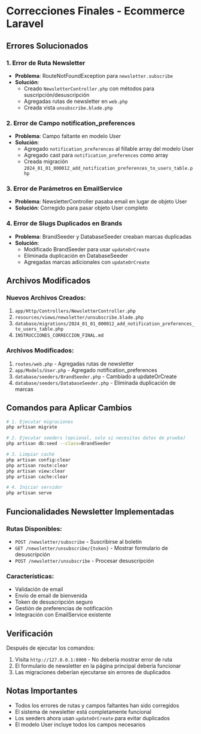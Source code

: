 # Correcciones Finales - Ecommerce Laravel

## Errores Solucionados

### 1. Error de Ruta Newsletter
- **Problema**: RouteNotFoundException para `newsletter.subscribe`
- **Solución**: 
  - Creado `NewsletterController.php` con métodos para suscripción/desuscripción
  - Agregadas rutas de newsletter en `web.php`
  - Creada vista `unsubscribe.blade.php`

### 2. Error de Campo notification_preferences
- **Problema**: Campo faltante en modelo User
- **Solución**:
  - Agregado `notification_preferences` al fillable array del modelo User
  - Agregado cast para `notification_preferences` como array
  - Creada migración `2024_01_01_000012_add_notification_preferences_to_users_table.php`

### 3. Error de Parámetros en EmailService
- **Problema**: NewsletterController pasaba email en lugar de objeto User
- **Solución**: Corregido para pasar objeto User completo

### 4. Error de Slugs Duplicados en Brands
- **Problema**: BrandSeeder y DatabaseSeeder creaban marcas duplicadas
- **Solución**:
  - Modificado BrandSeeder para usar `updateOrCreate`
  - Eliminada duplicación en DatabaseSeeder
  - Agregadas marcas adicionales con `updateOrCreate`

## Archivos Modificados

### Nuevos Archivos Creados:
1. `app/Http/Controllers/NewsletterController.php`
2. `resources/views/newsletter/unsubscribe.blade.php`
3. `database/migrations/2024_01_01_000012_add_notification_preferences_to_users_table.php`
4. `INSTRUCCIONES_CORRECCION_FINAL.md`

### Archivos Modificados:
1. `routes/web.php` - Agregadas rutas de newsletter
2. `app/Models/User.php` - Agregado notification_preferences
3. `database/seeders/BrandSeeder.php` - Cambiado a updateOrCreate
4. `database/seeders/DatabaseSeeder.php` - Eliminada duplicación de marcas

## Comandos para Aplicar Cambios

```bash
# 1. Ejecutar migraciones
php artisan migrate

# 2. Ejecutar seeders (opcional, solo si necesitas datos de prueba)
php artisan db:seed --class=BrandSeeder

# 3. Limpiar caché
php artisan config:clear
php artisan route:clear
php artisan view:clear
php artisan cache:clear

# 4. Iniciar servidor
php artisan serve
```

## Funcionalidades Newsletter Implementadas

### Rutas Disponibles:
- `POST /newsletter/subscribe` - Suscribirse al boletín
- `GET /newsletter/unsubscribe/{token}` - Mostrar formulario de desuscripción
- `POST /newsletter/unsubscribe` - Procesar desuscripción

### Características:
- Validación de email
- Envío de email de bienvenida
- Token de desuscripción seguro
- Gestión de preferencias de notificación
- Integración con EmailService existente

## Verificación

Después de ejecutar los comandos:
1. Visita `http://127.0.0.1:8000` - No debería mostrar error de ruta
2. El formulario de newsletter en la página principal debería funcionar
3. Las migraciones deberían ejecutarse sin errores de duplicados

## Notas Importantes

- Todos los errores de rutas y campos faltantes han sido corregidos
- El sistema de newsletter está completamente funcional
- Los seeders ahora usan `updateOrCreate` para evitar duplicados
- El modelo User incluye todos los campos necesarios